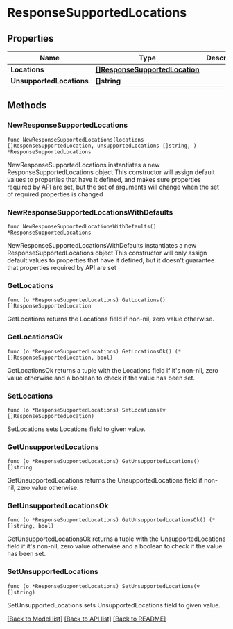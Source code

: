 # ResponseSupportedLocations

## Properties

Name | Type | Description | Notes
------------ | ------------- | ------------- | -------------
**Locations** | [**[]ResponseSupportedLocation**](ResponseSupportedLocation.md) |  | 
**UnsupportedLocations** | **[]string** |  | 

## Methods

### NewResponseSupportedLocations

`func NewResponseSupportedLocations(locations []ResponseSupportedLocation, unsupportedLocations []string, ) *ResponseSupportedLocations`

NewResponseSupportedLocations instantiates a new ResponseSupportedLocations object
This constructor will assign default values to properties that have it defined,
and makes sure properties required by API are set, but the set of arguments
will change when the set of required properties is changed

### NewResponseSupportedLocationsWithDefaults

`func NewResponseSupportedLocationsWithDefaults() *ResponseSupportedLocations`

NewResponseSupportedLocationsWithDefaults instantiates a new ResponseSupportedLocations object
This constructor will only assign default values to properties that have it defined,
but it doesn't guarantee that properties required by API are set

### GetLocations

`func (o *ResponseSupportedLocations) GetLocations() []ResponseSupportedLocation`

GetLocations returns the Locations field if non-nil, zero value otherwise.

### GetLocationsOk

`func (o *ResponseSupportedLocations) GetLocationsOk() (*[]ResponseSupportedLocation, bool)`

GetLocationsOk returns a tuple with the Locations field if it's non-nil, zero value otherwise
and a boolean to check if the value has been set.

### SetLocations

`func (o *ResponseSupportedLocations) SetLocations(v []ResponseSupportedLocation)`

SetLocations sets Locations field to given value.


### GetUnsupportedLocations

`func (o *ResponseSupportedLocations) GetUnsupportedLocations() []string`

GetUnsupportedLocations returns the UnsupportedLocations field if non-nil, zero value otherwise.

### GetUnsupportedLocationsOk

`func (o *ResponseSupportedLocations) GetUnsupportedLocationsOk() (*[]string, bool)`

GetUnsupportedLocationsOk returns a tuple with the UnsupportedLocations field if it's non-nil, zero value otherwise
and a boolean to check if the value has been set.

### SetUnsupportedLocations

`func (o *ResponseSupportedLocations) SetUnsupportedLocations(v []string)`

SetUnsupportedLocations sets UnsupportedLocations field to given value.



[[Back to Model list]](../README.md#documentation-for-models) [[Back to API list]](../README.md#documentation-for-api-endpoints) [[Back to README]](../README.md)


